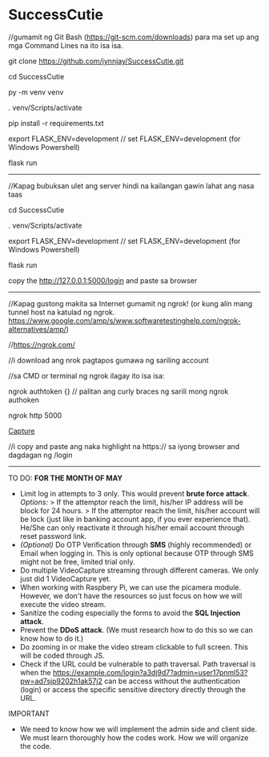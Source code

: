 # SuccessCutie

//gumamit ng Git Bash (https://git-scm.com/downloads) para ma set up ang mga Command Lines na ito isa isa.

git clone https://github.com/jynnjay/SuccessCutie.git

cd SuccessCutie

py -m venv venv

. venv/Scripts/activate

pip install -r requirements.txt

export FLASK_ENV=development                          // set FLASK_ENV=development (for Windows Powershell)

flask run


---
//Kapag bubuksan ulet ang server hindi na kailangan gawin lahat ang nasa taas

cd SuccessCutie

. venv/Scripts/activate

export FLASK_ENV=development                          // set FLASK_ENV=development (for Windows Powershell)

flask run

copy the http://127.0.0.1:5000/login and paste sa browser

---
//Kapag gustong makita sa Internet gumamit ng ngrok! (or kung alin mang tunnel host na katulad ng ngrok. https://www.google.com/amp/s/www.softwaretestinghelp.com/ngrok-alternatives/amp/)

//https://ngrok.com/

//i download ang nrok pagtapos gumawa ng sariling account

//sa CMD or terminal ng ngrok ilagay ito isa isa:

ngrok authtoken {} // palitan ang curly braces ng sarili mong ngrok authoken

ngrok http 5000

[Capture](https://user-images.githubusercontent.com/85058488/162574693-2355ee3a-6b8a-4c55-88d4-e32303ff454c.PNG)

//i copy and paste ang naka highlight na https:// sa iyong browser and dagdagan ng /login




*******



 
TO DO: **FOR THE MONTH OF MAY**

* Limit log in attempts to 3 only. This would prevent **brute force attack**.
 _Options:_ > If the attemptor reach the limit, his/her IP address will be block for 24 hours.
            > If the attemptor reach the limit, his/her account will be lock (just like in banking account app, if you ever experience that). He/She can only reactivate it through his/her email account through reset password link.
* _(Optional)_ Do OTP Verification through **SMS** (highly recommended) or Email when logging in. This is only optional because OTP through SMS might not be free, limited trial only.
* Do multiple VideoCapture streaming through different cameras. We only just did 1 VideoCapture yet.
* When working with Raspbery Pi, we can use the picamera module. However, we don't have the resources so just focus on how we will execute the video stream.
* Sanitize the coding especially the forms to avoid the **SQL Injection attack**.
* Prevent the **DDoS attack**. (We must research how to do this so we can know how to do it.)
* Do zooming in or make the video stream clickable to full screen. This will be coded through JS.
* Check if the URL could be vulnerable to path traversal.
  Path traversal is when the https://example.com/login?a3dj9d7?admin=user17pnml53?pw=ad7sjp9202h1ak57j2 can be access without the authentication (login) or access the 
  specific sensitive directory directly through the URL.


IMPORTANT
* We need to know how we will implement the admin side and client side. We must learn thoroughly how the codes work. How we will organize the code. 


